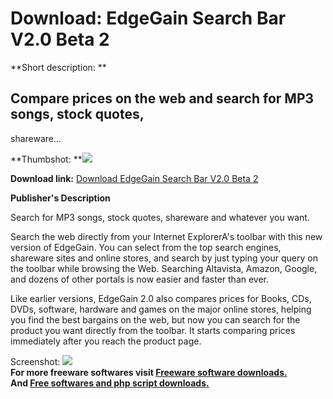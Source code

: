 # Download: EdgeGain Search Bar V2.0 Beta 2

**Short description: **

## Compare prices on the web and search for MP3 songs, stock quotes,
shareware...

  
**Thumbshot: **![](http://www.freewarefiles.com/screenshot/edgegain_md.gif)   
  
**Download link:** [Download EdgeGain Search Bar V2.0 Beta 2](http://freesoftwares.boysofts.com/EdgeGain-Search-Bar-V-Beta_program_979.html)  
  

**Publisher's Description**  
  

Search for MP3 songs, stock quotes, shareware and whatever you want.

Search the web directly from your Internet ExplorerA's toolbar with this new
version of EdgeGain. You can select from the top search engines, shareware
sites and online stores, and search by just typing your query on the toolbar
while browsing the Web. Searching Altavista, Amazon, Google, and dozens of
other portals is now easier and faster than ever.

Like earlier versions, EdgeGain 2.0 also compares prices for Books, CDs, DVDs,
software, hardware and games on the major online stores, helping you find the
best bargains on the web, but now you can search for the product you want
directly from the toolbar. It starts comparing prices immediately after you
reach the product page.

  
  
Screenshot: ![](http://www.freewarefiles.com/screenshot/edgegain.gif)  
**For more freeware softwares visit [Freeware software downloads.](http://freesoftwares.boysofts.com/)**   
**And [Free softwares and php script downloads.](http://www.boysofts.com/)**

